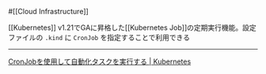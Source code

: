 #[[Cloud Infrastructure]]

[[Kubernetes]] v1.21でGAに昇格した[[Kubernetes Job]]の定期実行機能。設定ファイルの `.kind` に `CronJob` を指定することで利用できる

---
[CronJobを使用して自動化タスクを実行する | Kubernetes](https://kubernetes.io/ja/docs/tasks/job/automated-tasks-with-cron-jobs/)
